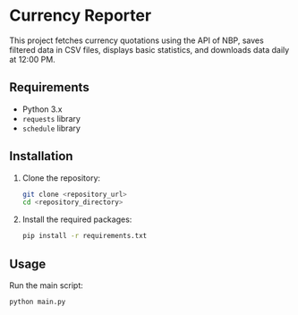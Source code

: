 # Currency Reporter

This project fetches currency quotations using the API of NBP, saves filtered data in CSV files, displays basic statistics, and downloads data daily at 12:00 PM.

## Requirements

- Python 3.x
- `requests` library
- `schedule` library

## Installation

1. Clone the repository:
    ```sh
    git clone <repository_url>
    cd <repository_directory>
    ```

2. Install the required packages:
    ```sh
    pip install -r requirements.txt
    ```

## Usage

Run the main script:
```sh
python main.py